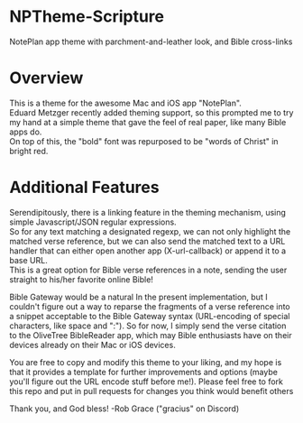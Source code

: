 # NPTheme-Scripture
NotePlan app theme with parchment-and-leather look, and Bible cross-links

# Overview
This is a theme for the awesome Mac and iOS app "NotePlan".  
Eduard Metzger recently added theming support, so this prompted me to try my hand 
at a simple theme that gave the feel of real paper, like many Bible apps do.  
On top of this, the "bold" font was repurposed to be "words of Christ" in bright red.

# Additional Features
Serendipitously, there is a linking feature in the theming mechanism, using simple Javascript/JSON regular expressions.   
So for any text matching a designated regexp, we can not only highlight the matched verse reference, but we can also send 
the matched text to a URL handler that can either open another app (X-url-callback) or append it to a base URL.  
This is a great option for Bible verse references in a note, sending the user straight to his/her favorite online Bible!

Bible Gateway would be a natural In the present implementation, but I couldn't figure out a way to reparse the fragments of a verse
reference into a snippet acceptable to the Bible Gateway syntax (URL-encoding of special characters, like space and ":").  So for now,
I simply send the verse citation to the OliveTree BibleReader app, which may Bible enthusiasts have on their devices already on their Mac or iOS devices.

You are free to copy and modify this theme to your liking, and my hope is that it provides a template for further improvements and options
(maybe you'll figure out the URL encode stuff before me!).  Please feel free to fork this repo and put in pull requests for changes you
think would benefit others

Thank you, and God bless!
-Rob Grace ("gracius" on Discord)
